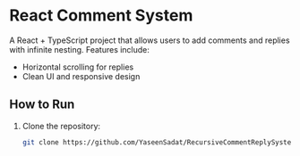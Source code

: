 # React Comment System
A React + TypeScript project that allows users to add comments and replies with infinite nesting. Features include:
- Horizontal scrolling for replies
- Clean UI and responsive design

## How to Run
1. Clone the repository:
   ```bash
   git clone https://github.com/YaseenSadat/RecursiveCommentReplySystem.git
